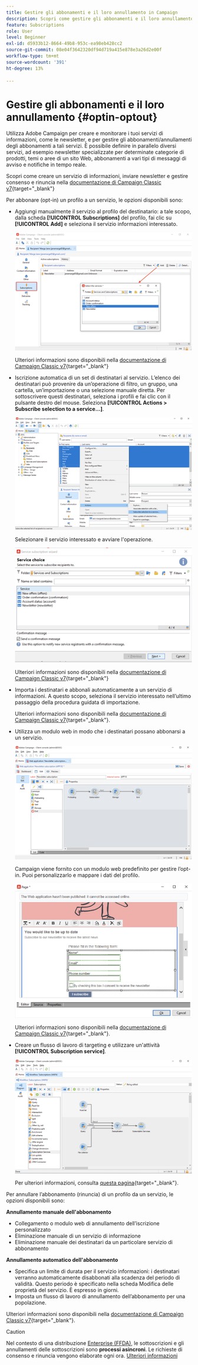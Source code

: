 ```yaml
---
title: Gestire gli abbonamenti e il loro annullamento in Campaign
description: Scopri come gestire gli abbonamenti e il loro annullamento in Campaign v8.
feature: Subscriptions
role: User
level: Beginner
exl-id: d5933b12-8664-49b8-953c-ea98eb428cc2
source-git-commit: 08e04f3642320df94d719a415e878e3a26d2e00f
workflow-type: tm+mt
source-wordcount: '391'
ht-degree: 13%

---
```


# Gestire gli abbonamenti e il loro annullamento {#optin-optout}

Utilizza Adobe Campaign per creare e monitorare i tuoi servizi di informazioni, come le newsletter, e per gestire gli abbonamenti/annullamenti degli abbonamenti a tali servizi. È possibile definire in parallelo diversi servizi, ad esempio newsletter specializzate per determinate categorie di prodotti, temi o aree di un sito Web, abbonamenti a vari tipi di messaggi di avviso e notifiche in tempo reale.

Scopri come creare un servizio di informazioni, inviare newsletter e gestire consenso e rinuncia nella [documentazione di Campaign Classic v7](https://experienceleague.adobe.com/docs/campaign-classic/using/sending-messages/subscriptions-and-referrals/managing-subscriptions.html?lang=it){target="_blank"}

Per abbonare (opt-in) un profilo a un servizio, le opzioni disponibili sono:

* Aggiungi manualmente il servizio al profilo del destinatario: a tale scopo, dalla scheda **[!UICONTROL Subscriptions]** del profilo, fai clic su **[!UICONTROL Add]** e seleziona il servizio informazioni interessato.

  ![](assets/subscribe-to-a-service.png)

  Ulteriori informazioni sono disponibili nella [documentazione di Campaign Classic v7](https://experienceleague.adobe.com/docs/campaign-classic/using/getting-started/profile-management/editing-a-profile.html?lang=it#deliveries-tab){target="_blank"}

* Iscrizione automatica di un set di destinatari al servizio. L’elenco dei destinatari può provenire da un’operazione di filtro, un gruppo, una cartella, un’importazione o una selezione manuale diretta. Per sottoscrivere questi destinatari, seleziona i profili e fai clic con il pulsante destro del mouse. Seleziona **[!UICONTROL Actions > Subscribe selection to a service...]**.

  ![](assets/subscribe-selection.png)

  Selezionare il servizio interessato e avviare l&#39;operazione.

  ![](assets/subscribe-confirm.png)

  Ulteriori informazioni sono disponibili nella [documentazione di Campaign Classic v7](https://experienceleague.adobe.com/docs/campaign-classic/using/getting-started/profile-management/editing-a-profile.html?lang=it#deliveries-tab){target="_blank"}


* Importa i destinatari e abbonali automaticamente a un servizio di informazioni. A questo scopo, seleziona il servizio interessato nell’ultimo passaggio della procedura guidata di importazione.

  Ulteriori informazioni sono disponibili nella [documentazione di Campaign Classic v7](https://experienceleague.adobe.com/docs/campaign-classic/using/getting-started/importing-and-exporting-data/generic-imports-exports/executing-import-jobs.html?lang=it#step-5---additional-step-when-importing-recipients){target="_blank"}.

* Utilizza un modulo web in modo che i destinatari possano abbonarsi a un servizio.

  ![](assets/opt-in-webapp.png)

  Campaign viene fornito con un modulo web predefinito per gestire l’opt-in. Puoi personalizzarlo e mappare i dati del profilo.

  ![](assets/web-app.png)

  Ulteriori informazioni sono disponibili nella [documentazione di Campaign Classic v7](https://experienceleague.adobe.com/docs/campaign-classic/using/designing-content/web-forms/use-cases--web-forms.html?lang=it#create-a-subscription--form-with-double-opt-in){target="_blank"}.


* Creare un flusso di lavoro di targeting e utilizzare un&#39;attività **[!UICONTROL Subscription service]**.

  ![](assets/wf-subscription.png)

  Per ulteriori informazioni, consulta [questa pagina](https://experienceleague.adobe.com/docs/campaign/automation/workflows/wf-activities/targeting-activities/subscription-services.html?lang=it){target="_blank"}.

Per annullare l’abbonamento (rinuncia) di un profilo da un servizio, le opzioni disponibili sono:

**Annullamento manuale dell&#39;abbonamento**

* Collegamento o modulo web di annullamento dell’iscrizione personalizzato
* Eliminazione manuale di un servizio di informazione
* Eliminazione manuale dei destinatari da un particolare servizio di abbonamento

**Annullamento automatico dell&#39;abbonamento**

* Specifica un limite di durata per il servizio informazioni: i destinatari verranno automaticamente disabbonati alla scadenza del periodo di validità. Questo periodo è specificato nella scheda Modifica delle proprietà del servizio. È espresso in giorni.
* Imposta un flusso di lavoro di annullamento dell’abbonamento per una popolazione.

Ulteriori informazioni sono disponibili nella [documentazione di Campaign Classic v7](https://experienceleague.adobe.com/docs/campaign-classic/using/sending-messages/subscriptions-and-referrals/managing-subscriptions.html?lang=it#unsubscribing-a-recipient-from-a-service){target="_blank"}.


>[!CAUTION]
>
>Nel contesto di una distribuzione [Enterprise (FFDA)](../architecture/enterprise-deployment.md), le sottoscrizioni e gli annullamenti delle sottoscrizioni sono **processi asincroni**. Le richieste di consenso e rinuncia vengono elaborate ogni ora. [Ulteriori informazioni](../architecture/new-apis.md#sub-apis)

<!--
You can also enable your delivery recipients to forward messages to a friend. To do this, insert the relevant links into your delivery. You may then track this sharing process as well as the number of visits to the concerned pages. 

For more on this capability, refer to [Campaign Classic v7 documentation](https://experienceleague.adobe.com/docs/campaign-classic/using/sending-messages/subscriptions-and-referrals/viral-and-social-marketing.html?lang=it#viral-marketing--forward-to-a-friend){target="_blank"}
-->

